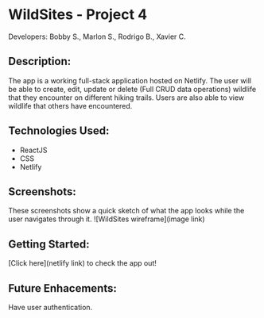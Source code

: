 # WildSites - Project 4

Developers: Bobby S., Marlon S., Rodrigo B., Xavier C.

## Description:
The app is a working full-stack application hosted on Netlify. The user will be able to create, edit, update or delete (Full CRUD data operations) wildlife that they encounter on different hiking trails. Users are also able to view wildlife that others have encountered.

## Technologies Used:
- ReactJS
- CSS
- Netlify


## Screenshots:
These screenshots show a quick sketch of what the app looks while the user navigates through it.
![WildSites wireframe](image link)

## Getting Started:
[Click here](netlify link) to check the app out!

## Future Enhacements:
Have user authentication.